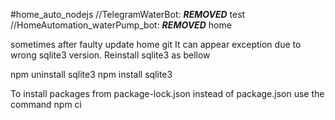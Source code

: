 #home_auto_nodejs
//TelegramWaterBot: ***REMOVED***  test
//HomeAutomation_waterPump_bot: ***REMOVED***  home

sometimes after faulty update home git It can appear exception due to 
wrong sqlite3 version. Reinstall sqlite3 as bellow

npm uninstall sqlite3
npm install sqlite3

To install packages from package-lock.json instead of package.json use the command npm ci